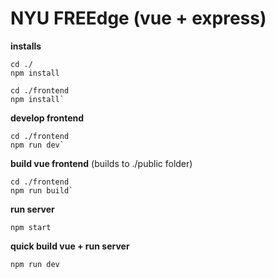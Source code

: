 # NYU FREEdge (vue + express)


**installs**

```cli
cd ./
npm install
```

```cli
cd ./frontend
npm install`
```



**develop frontend**

```cli
cd ./frontend
npm run dev`
```



**build vue frontend** (builds to ./public folder)

```cli
cd ./frontend
npm run build`
```



**run server**

```cli
npm start
```



**quick build vue + run server**

```cli
npm run dev
```
